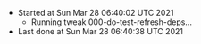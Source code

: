   - Started at Sun Mar 28 06:40:02 UTC 2021
    - Running tweak 000-do-test-refresh-deps...
  - Last done at Sun Mar 28 06:40:38 UTC 2021
